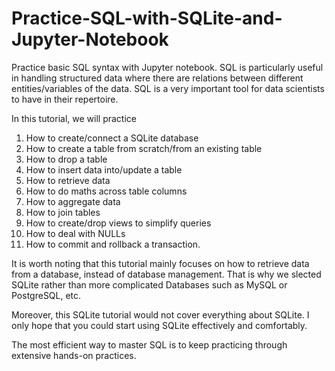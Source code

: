 # Practice-SQL-with-SQLite-and-Jupyter-Notebook
Practice basic SQL syntax with Jupyter notebook. SQL is particularly useful in handling structured data where there are relations between different entities/variables of the data. SQL is a very important tool for data scientists to have in their repertoire.

In this tutorial, we will practice
1. How to create/connect a SQLite database
2. How to create a table from scratch/from an existing table
3. How to drop a table
4. How to insert data into/update a table
5. How to retrieve data
6. How to do maths across table columns
7. How to aggregate data
8. How to join tables
9. How to create/drop views to simplify queries
10. How to deal with NULLs
11. How to commit and rollback a transaction.

It is worth noting that this tutorial mainly focuses on how to retrieve data from a database, instead of database management. That is why we slected SQLite rather than more complicated Databases such as MySQL or PostgreSQL, etc. 

Moreover, this SQLite tutorial would not cover everything about SQLite. I only hope that you could start using SQLite effectively and comfortably. 

The most efficient way to master SQL is to keep practicing through extensive hands-on practices.
